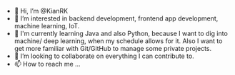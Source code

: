 - 👋 Hi, I’m @KianRK
- 👀 I’m interested in backend development, frontend app development, machine learning, IoT.
- 🌱 I'm currently learning Java and also Python, because I want to dig into machine/ deep learning, when my schedule allows for it. Also I want to get more familiar with Git/GitHub to manage some private projects.
- 💞️ I’m looking to collaborate on everything I can contribute to.
- 📫 How to reach me ...

<!---
KianRK/KianRK is a ✨ special ✨ repository because its `README.md` (this file) appears on your GitHub profile.
You can click the Preview link to take a look at your changes.
--->
